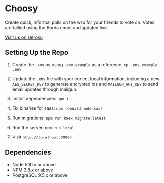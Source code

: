 # Choosy

Create quick, informal polls on the web for your friends to vote on. Votes are tallied using the Borda count and updated live.

[Visit us on Heroku](https://chooosy.herokuapp.com/)

## Setting Up the Repo

1. Create the `.env` by using `.env.example` as a reference: `cp .env.example .env`

2. Update the `.env` file with your correct local information, including a new `AES_SECRET_KEY` to generate encrypted ids and `MAILGUN_API_KEY` to send email updates through mailgun.

3. Install dependencies: `npm i`

4. Fix binaries for sass: `npm rebuild node-sass`

5. Run migrations: `npm run knex migrate:latest`

6. Run the server: `npm run local`

7. Visit `http://localhost:8080/`

## Dependencies

- Node 5.10.x or above
- NPM 3.8.x or above
- PostgreSQL 9.5.x or above
